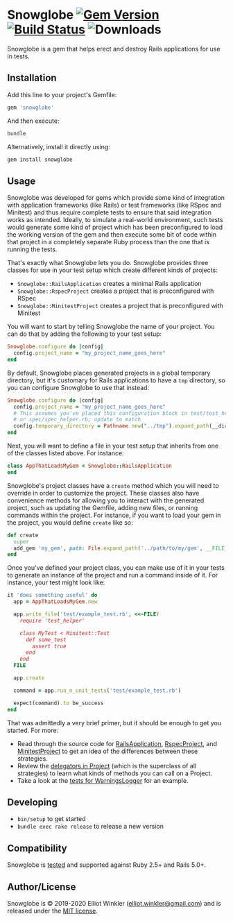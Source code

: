 # Snowglobe [![Gem Version][version-badge]][rubygems] [![Build Status][travis-badge]][travis] ![Downloads][downloads-badge]

[version-badge]: https://img.shields.io/gem/v/snowglobe.svg
[rubygems]: https://rubygems.org/gems/shoulda-matchers
[travis-badge]: https://img.shields.io/travis/mcmire/snowglobe/master.svg
[travis]: https://travis-ci.org/mcmire/snowglobe
[downloads-badge]: https://img.shields.io/gem/dtv/snowglobe.svg

Snowglobe is a gem
that helps erect and destroy Rails applications for use in tests.

## Installation

Add this line to your project's Gemfile:

``` ruby
gem 'snowglobe'
```

And then execute:

``` bash
bundle
```

Alternatively, install it directly using:

``` bash
gem install snowglobe
```

## Usage

Snowglobe was developed for gems
which provide some kind of integration with application frameworks (like Rails)
or test frameworks (like RSpec and Minitest)
and thus require complete tests to ensure that said integration works as intended.
Ideally,
to simulate a real-world environment,
such tests would generate some kind of project which has been preconfigured to load the working version of the gem
and then execute some bit of code within that project
in a completely separate Ruby process than the one that is running the tests.

That's exactly what Snowglobe lets you do.
Snowglobe provides three classes for use in your test setup
which create different kinds of projects:

* `Snowglobe::RailsApplication` creates a minimal Rails application
* `Snowglobe::RspecProject` creates a project that is preconfigured with RSpec
* `Snowglobe::MinitestProject` creates a project that is preconfigured with Minitest

You will want to start by telling Snowglobe the name of your project.
You can do that by adding the following to your test setup:

``` ruby
Snowglobe.configure do |config|
  config.project_name = "my_project_name_goes_here"
end
```

By default, Snowglobe places generated projects in a global temporary directory,
but it's customary for Rails applications to have a `tmp` directory,
so you can configure Snowglobe to use that instead:

``` ruby
Snowglobe.configure do |config|
  config.project_name = "my_project_name_goes_here"
  # This assumes you've placed this configuration block in test/test_helper.rb
  # or spec/spec_helper.rb; update to match
  config.temporary_directory = Pathname.new("../tmp").expand_path(__dir__)
end
```

Next, you will want to define a file in your test setup
that inherits from one of the classes listed above.
For instance:

``` ruby
class AppThatLoadsMyGem < Snowglobe::RailsApplication
end
```

Snowglobe's project classes have a `create` method
which you will need to override in order to customize the project.
These classes also have convenience methods for allowing you to interact with the generated project,
such as updating the Gemfile, adding new files, or running commands within the project.
For instance, if you want to load your gem in the project,
you would define `create` like so:

``` ruby
def create
  super
  add_gem 'my_gem', path: File.expand_path('../path/to/my/gem', __FILE__)
end
```

Once you've defined your project class,
you can make use of it in your tests
to generate an instance of the project
and run a command inside of it.
For instance,
your test might look like:

``` ruby
it 'does something useful' do
  app = AppThatLoadsMyGem.new

  app.write_file('test/example_test.rb', <<~FILE)
    require 'test_helper'

    class MyTest < Minitest::Test
      def some_test
        assert true
      end
    end
  FILE

  app.create

  command = app.run_n_unit_tests('test/example_test.rb')

  expect(command).to be_success
end
```

That was admittedly a very brief primer,
but it should be enough to get you started.
For more:

* Read through the source code for [RailsApplication],
  [RspecProject],
  and [MinitestProject]
  to get an idea of the differences between these strategies.
* Review the [delegators in Project]
  (which is the superclass of all strategies)
  to learn what kinds of methods you can call on a Project.
* Take a look at the [tests for WarningsLogger] for an example.

[RailsApplication]: https://github.com/mcmire/snowglobe/blob/update-readme/lib/snowglobe/rails_application.rb
[RspecProject]: https://github.com/mcmire/snowglobe/blob/update-readme/lib/snowglobe/rspec_project.rb
[MinitestProject]: https://github.com/mcmire/snowglobe/blob/update-readme/lib/snowglobe/minitest_project.rb
[delegators in project]: https://github.com/mcmire/snowglobe/blob/update-readme/lib/snowglobe/project.rb#L16
[tests for WarningsLogger]: https://github.com/mcmire/warnings_logger/blob/master/spec/unit/warnings_logger_spec.rb

## Developing

* `bin/setup` to get started
* `bundle exec rake release` to release a new version

## Compatibility

Snowglobe is [tested][travis] and supported against Ruby 2.5+ and Rails 5.0+.

## Author/License

Snowglobe is © 2019-2020 Elliot Winkler (<elliot.winkler@gmail.com>)
and is released under the [MIT license](LICENSE).
